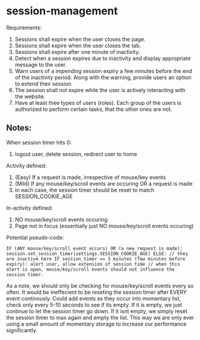 # session-management

Requirements:
1. Sessions shall expire when the user closes the page.
2. Sessions shall expire when the user closes the tab.
3. Sessions shall expire after one minute of inactivity.
4. Detect when a session expires due to inactivity and display appropriate message to the user.
5. Warn users of a impending session expiry a few minutes before the end of the
inactivity period. Along with the warning, provide users an option to extend their session.
6. The session shall not expire while the user is actively interacting with the
website.
7. Have at least thee types of users (roles). Each group of the users is authorized
to perform certain tasks, that the other ones are not.

## Notes:

When session timer hits 0:
1. logout user, delete session, redirect user to home

Activity defined:
1. (Easy) If a request is made, irrespective of mouse/key events
2. (Mild) If any mouse/key/scroll events are occuring OR a request is made
3. In each case, the session timer should be reset to match SESSION_COOKIE_AGE

In-activity defined:
1. NO mouse/key/scroll events occuring
2. Page not in focus (essentially just NO mouse/key/scroll events occuring)

Potential pseudo-code:

`IF (ANY mouse/key/scroll event occurs) OR (a new request is made):
    session.set_session_timer(settings.SESSION_COOKIE_AGE)
ELSE:
    // they are inactive here
    IF session_timer == 3 minutes (few minutes before expiry):
        alert user, allow extension of session time
        // when this alert is open, mouse/key/scroll events should not influence the session timer.`
        
As a note, we should only be checking for mouse/key/scroll events every so often. It would be ineffecient to be reseting the session timer after EVERY event continously. Could add events as they occur into momentary list, check only every 5-10 seconds to see if its empty. If it is empty, we just continue to let the session timer go down. If it isnt empty, we simply reset the session timer to max again and empty the list. This way we are only ever using a small amount of momentary storage to increase our performance significantly. 
        
